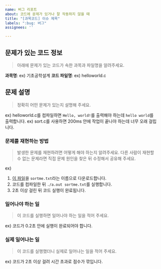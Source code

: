 ```yaml
---
name: 버그 리포트
about: 코드에 문제가 있거나 잘 작동하지 않을 때
title: "[과목코드] 이슈 제목"
labels: ":bug: 버그"
assignees: ''

---
```


## 문제가 있는 코드 정보
> 아래에 문제가 있는 코드가 속한 과목과 파일명을 알려주세요.

**과목명**: ex) 기초공학설계
**코드 파일명**: ex) helloworld.c

## 문제 설명
> 정확히 어떤 문제가 있는지 설명해 주세요.

ex) helloworld.c를 컴파일하면 `Hello, world!`를 출력해야 하는데 `hello world`를 출력합니다.
ex) sort.c를 사용하면 200ms 안에 작업이 끝나야 하는데 너무 오래 걸립니다.

### 문제를 재현하는 방법
> 발생한 문제를 재현하려면 어떻게 해야 하는지 알려주세요. 다른 사람이 재현할 수 없는 문제라면 직접 문제 원인을 찾은 뒤 수정해서 공유해 주세요.

ex)
1. [이 파일](https://pastebin.com/yKHJAPyq)을 `sortme.txt`라는 이름으로 다운로드합니다.
2. 코드를 컴파일한 뒤 `./a.out sortme.txt`를 실행합니다.
3. 2초 이상 걸린 뒤 코드 실행이 완료됩니다.

### 일어나야 하는 일
> 이 코드를 실행하면 일어나야 하는 일을 적어 주세요.

ex) 코드가 0.2초 안에 실행이 완료되어야 합니다.

### 실제 일어나는 일
> 이 코드를 실행했더니 실제로 일어나는 일을 적어 주세요.

ex) 코드가 2초 이상 걸려 시간 초과로 점수가 깎입니다.
